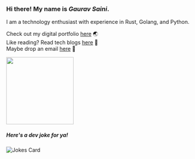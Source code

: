 ### Hi there! My name is *Gaurav Saini*.

I am a technology enthusiast with experience in Rust, Golang, and Python.<br />

Check out my digital portfolio [here](https://gaurav.dev/) 🌏<br />
Like reading? Read tech blogs [here](https://tech.gaurav.dev/) 📓<br />
Maybe drop an email [here](mailto:hello@gaurav.dev) 📧<br />

<img height="180em" src="https://github-readme-stats.vercel.app/api?username=metamemelord&show_icons=true&hide_border=true&&count_private=true&include_all_commits=true" />

##### Here's a dev joke for ya!
![Jokes Card](https://readme-jokes.vercel.app/api)
